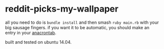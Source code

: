 # reddit-picks-my-wallpaper

all you need to do is `bundle install` and then smash `ruby main.rb` with your big sausage fingers. if you want it to be automatic, you should make an entry in your <a href='http://lmgtfy.com/?q=anacrontab'>anacrontab</a>.

built and tested on ubuntu 14.04.
